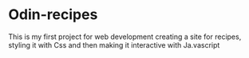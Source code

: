 # Odin-recipes
This is my first project for web development creating a site for recipes, styling it with Css and then making it interactive with Ja.vascript